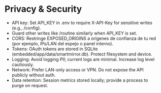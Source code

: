 # Privacy & Security

- API key: Set API_KEY in .env to require X-API-Key for sensitive writes (e.g., /config).
- Guard other writes like /routine similarly when API_KEY is set.
- CORS: Restringe EXPOSED_ORIGINS a orígenes de confianza de tu red (por ejemplo, IPs/LAN del espejo o panel interno).
- Tokens: OAuth tokens are stored in SQLite (embedded/app/data/smartmirror.db). Protect filesystem and device.
- Logging: Avoid logging PII; current logs are minimal. Increase log level cautiously.
- Network: Prefer LAN-only access or VPN. Do not expose the API publicly without auth.
- Data retention: Session metrics stored locally; provide a process to purge on request.
